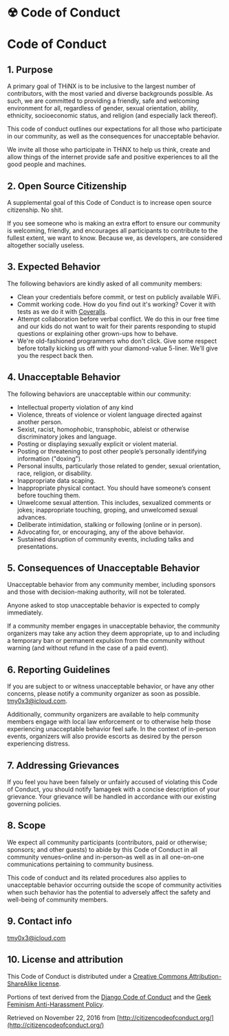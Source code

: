 # ☢ Code of Conduct

# Code of Conduct

## 1. Purpose

A primary goal of THiNX is to be inclusive to the largest number of contributors, with the most varied and diverse backgrounds possible. As such, we are committed to providing a friendly, safe and welcoming environment for all, regardless of gender, sexual orientation, ability, ethnicity, socioeconomic status, and religion (and especially lack thereof).

This code of conduct outlines our expectations for all those who participate in our community, as well as the consequences for unacceptable behavior.

We invite all those who participate in THiNX to help us think, create and allow things of the internet provide safe and positive experiences to all the good people and machines.

## 2. Open Source Citizenship

A supplemental goal of this Code of Conduct is to increase open source citizenship. No shit.

If you see someone who is making an extra effort to ensure our community is welcoming, friendly, and encourages all participants to contribute to the fullest extent, we want to know. Because we, as developers,  are considered altogether socially useless.

## 3. Expected Behavior

The following behaviors are kindly asked of all community members:

*   Clean your credentials before commit, or test on publicly available WiFi.
*   Commit working code. How do you find out it's working? Cover it with tests as we do it with [Coveralls](http://coveralls.io).
*   Attempt collaboration before verbal conflict. We do this in our free time and our kids do not want to wait for their parents responding to stupid questions or explaining other grown-ups how to behave. 
*   We're old-fashioned programmers who don't click. Give some respect before totally kicking us off with your diamond-value 5-liner. We'll give you the respect back then.

## 4. Unacceptable Behavior

The following behaviors are unacceptable within our community:

*   Intellectual property violation of any kind
*   Violence, threats of violence or violent language directed against another person.
*   Sexist, racist, homophobic, transphobic, ableist or otherwise discriminatory jokes and language.
*   Posting or displaying sexually explicit or violent material.
*   Posting or threatening to post other people’s personally identifying information ("doxing").
*   Personal insults, particularly those related to gender, sexual orientation, race, religion, or disability.
*   Inappropriate data scaping.
*   Inappropriate physical contact. You should have someone’s consent before touching them.
*   Unwelcome sexual attention. This includes, sexualized comments or jokes; inappropriate touching, groping, and unwelcomed sexual advances.
*   Deliberate intimidation, stalking or following (online or in person).
*   Advocating for, or encouraging, any of the above behavior.
*   Sustained disruption of community events, including talks and presentations.

## 5. Consequences of Unacceptable Behavior

Unacceptable behavior from any community member, including sponsors and those with decision-making authority, will not be tolerated.

Anyone asked to stop unacceptable behavior is expected to comply immediately.

If a community member engages in unacceptable behavior, the community organizers may take any action they deem appropriate, up to and including a temporary ban or permanent expulsion from the community without warning (and without refund in the case of a paid event).

## 6. Reporting Guidelines

If you are subject to or witness unacceptable behavior, or have any other concerns, please notify a community organizer as soon as possible. tmy0x3@icloud.com.



Additionally, community organizers are available to help community members engage with local law enforcement or to otherwise help those experiencing unacceptable behavior feel safe. In the context of in-person events, organizers will also provide escorts as desired by the person experiencing distress.

## 7. Addressing Grievances

If you feel you have been falsely or unfairly accused of violating this Code of Conduct, you should notify 1amageek with a concise description of your grievance. Your grievance will be handled in accordance with our existing governing policies.


## 8. Scope

We expect all community participants (contributors, paid or otherwise; sponsors; and other guests) to abide by this Code of Conduct in all community venues–online and in-person–as well as in all one-on-one communications pertaining to community business.

This code of conduct and its related procedures also applies to unacceptable behavior occurring outside the scope of community activities when such behavior has the potential to adversely affect the safety and well-being of community members.

## 9. Contact info

tmy0x3@icloud.com

## 10. License and attribution

This Code of Conduct is distributed under a [Creative Commons Attribution-ShareAlike license](http://creativecommons.org/licenses/by-sa/3.0/).

Portions of text derived from the [Django Code of Conduct](https://www.djangoproject.com/conduct/) and the [Geek Feminism Anti-Harassment Policy](http://geekfeminism.wikia.com/wiki/Conference_anti-harassment/Policy).

Retrieved on November 22, 2016 from [http://citizencodeofconduct.org/](http://citizencodeofconduct.org/)
